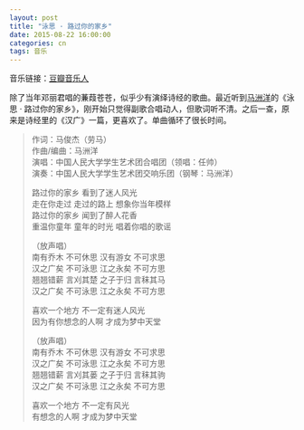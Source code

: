 ```yaml
---
layout: post
title: "泳思 · 路过你的家乡"
date: 2015-08-22 16:00:00
categories: cn
tags: 音乐
---
```


音乐链接：[豆瓣音乐人](http://site.douban.com/mzymusic/?s=218754)

除了当年邓丽君唱的蒹葭苍苍，似乎少有演绎诗经的歌曲。最近听到[马洲洋](http://site.douban.com/mzymusic/)的《泳思 · 路过你的家乡》，刚开始只觉得副歌合唱动人，但歌词听不清。之后一查，原来是诗经里的《汉广》一篇，更喜欢了。单曲循环了很长时间。


>作词：马俊杰（劳马）<br>
>作曲/编曲：马洲洋<br>
>演唱：中国人民大学学生艺术团合唱团（领唱：任帅）<br>
>演奏：中国人民大学学生艺术团交响乐团（钢琴：马洲洋）
>
>路过你的家乡 看到了迷人风光<br>
>走在你走过 走过的路上 想象你当年模样<br>
>路过你的家乡 闻到了醉人花香<br>
>重温你童年 童年的时光 唱着你唱的歌谣
>
>（放声唱）<br>
>南有乔木 不可休思 汉有游女 不可求思<br>
>汉之广矣 不可泳思 江之永矣 不可方思<br>
>翘翘错薪 言刈其楚 之子于归 言秣其马<br>
>汉之广矣 不可泳思 江之永矣 不可方思
>
>喜欢一个地方 不一定有迷人风光<br>
>因为有你想念的人啊 才成为梦中天堂
>
>（放声唱）<br>
>南有乔木 不可休思 汉有游女 不可求思<br>
>汉之广矣 不可泳思 江之永矣 不可方思<br>
>翘翘错薪 言刈其蒌 之子于归 言秣其驹<br>
>汉之广矣 不可泳思 江之永矣 不可方思
>
>喜欢一个地方 不一定有风光<br>
>有想念的人啊 才成为梦中天堂<br>
